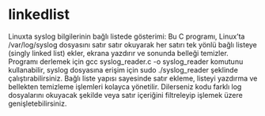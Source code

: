 # linkedlist
Linuxta syslog bilgilerinin bağlı listede gösterimi:
Bu C programı, Linux’ta /var/log/syslog dosyasını satır satır okuyarak her satırı tek yönlü bağlı listeye (singly linked list) ekler, ekrana yazdırır ve sonunda belleği temizler. Programı derlemek için gcc syslog_reader.c -o syslog_reader komutunu kullanabilir, syslog dosyasına erişim için sudo ./syslog_reader şeklinde çalıştırabilirsiniz. Bağlı liste yapısı sayesinde satır ekleme, listeyi yazdırma ve bellekten temizleme işlemleri kolayca yönetilir. Dilerseniz kodu farklı log dosyalarını okuyacak şekilde veya satır içeriğini filtreleyip işlemek üzere genişletebilirsiniz.
